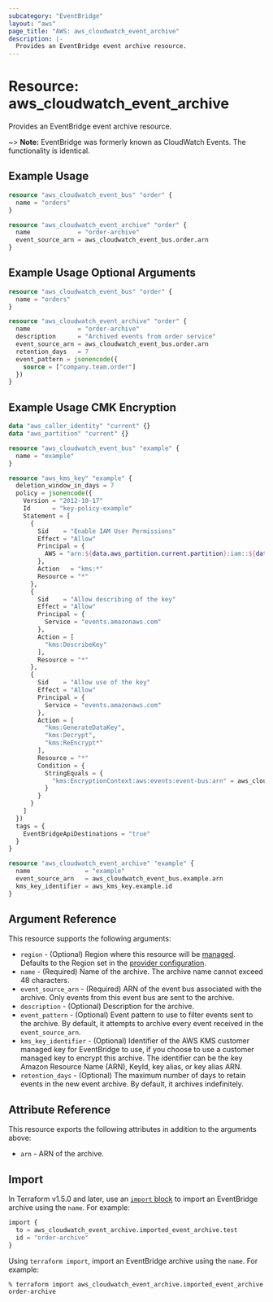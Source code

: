 ```yaml
---
subcategory: "EventBridge"
layout: "aws"
page_title: "AWS: aws_cloudwatch_event_archive"
description: |-
  Provides an EventBridge event archive resource.
---
```


# Resource: aws_cloudwatch_event_archive

Provides an EventBridge event archive resource.

~> **Note:** EventBridge was formerly known as CloudWatch Events. The functionality is identical.

## Example Usage

```terraform
resource "aws_cloudwatch_event_bus" "order" {
  name = "orders"
}

resource "aws_cloudwatch_event_archive" "order" {
  name             = "order-archive"
  event_source_arn = aws_cloudwatch_event_bus.order.arn
}
```

## Example Usage Optional Arguments

```terraform
resource "aws_cloudwatch_event_bus" "order" {
  name = "orders"
}

resource "aws_cloudwatch_event_archive" "order" {
  name             = "order-archive"
  description      = "Archived events from order service"
  event_source_arn = aws_cloudwatch_event_bus.order.arn
  retention_days   = 7
  event_pattern = jsonencode({
    source = ["company.team.order"]
  })
}
```

## Example Usage CMK Encryption

```terraform
data "aws_caller_identity" "current" {}
data "aws_partition" "current" {}

resource "aws_cloudwatch_event_bus" "example" {
  name = "example"
}

resource "aws_kms_key" "example" {
  deletion_window_in_days = 7
  policy = jsonencode({
    Version = "2012-10-17"
    Id      = "key-policy-example"
    Statement = [
      {
        Sid    = "Enable IAM User Permissions"
        Effect = "Allow"
        Principal = {
          AWS = "arn:${data.aws_partition.current.partition}:iam::${data.aws_caller_identity.current.account_id}:root"
        },
        Action   = "kms:*"
        Resource = "*"
      },
      {
        Sid    = "Allow describing of the key"
        Effect = "Allow"
        Principal = {
          Service = "events.amazonaws.com"
        },
        Action = [
          "kms:DescribeKey"
        ],
        Resource = "*"
      },
      {
        Sid    = "Allow use of the key"
        Effect = "Allow"
        Principal = {
          Service = "events.amazonaws.com"
        },
        Action = [
          "kms:GenerateDataKey",
          "kms:Decrypt",
          "kms:ReEncrypt*"
        ],
        Resource = "*"
        Condition = {
          StringEquals = {
            "kms:EncryptionContext:aws:events:event-bus:arn" = aws_cloudwatch_event_bus.example.arn
          }
        }
      }
    ]
  })
  tags = {
    EventBridgeApiDestinations = "true"
  }
}

resource "aws_cloudwatch_event_archive" "example" {
  name               = "example"
  event_source_arn   = aws_cloudwatch_event_bus.example.arn
  kms_key_identifier = aws_kms_key.example.id
}
```

## Argument Reference

This resource supports the following arguments:

* `region` - (Optional) Region where this resource will be [managed](https://docs.aws.amazon.com/general/latest/gr/rande.html#regional-endpoints). Defaults to the Region set in the [provider configuration](https://registry.terraform.io/providers/hashicorp/aws/latest/docs#aws-configuration-reference).
* `name` - (Required) Name of the archive. The archive name cannot exceed 48 characters.
* `event_source_arn` - (Required) ARN of the event bus associated with the archive. Only events from this event bus are sent to the archive.
* `description` - (Optional) Description for the archive.
* `event_pattern` - (Optional) Event pattern to use to filter events sent to the archive. By default, it attempts to archive every event received in the `event_source_arn`.
* `kms_key_identifier` - (Optional) Identifier of the AWS KMS customer managed key for EventBridge to use, if you choose to use a customer managed key to encrypt this archive. The identifier can be the key Amazon Resource Name (ARN), KeyId, key alias, or key alias ARN.
* `retention_days` - (Optional) The maximum number of days to retain events in the new event archive. By default, it archives indefinitely.

## Attribute Reference

This resource exports the following attributes in addition to the arguments above:

* `arn` - ARN of the archive.

## Import

In Terraform v1.5.0 and later, use an [`import` block](https://developer.hashicorp.com/terraform/language/import) to import an EventBridge archive using the `name`. For example:

```terraform
import {
  to = aws_cloudwatch_event_archive.imported_event_archive.test
  id = "order-archive"
}
```

Using `terraform import`, import an EventBridge archive using the `name`. For example:

```console
% terraform import aws_cloudwatch_event_archive.imported_event_archive order-archive
```
